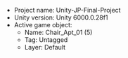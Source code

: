 <!-- UNITY CODE ASSIST INSTRUCTIONS START -->
- Project name: Unity-JP-Final-Project
- Unity version: Unity 6000.0.28f1
- Active game object:
  - Name: Chair_Apt_01 (5)
  - Tag: Untagged
  - Layer: Default
<!-- UNITY CODE ASSIST INSTRUCTIONS END -->